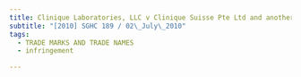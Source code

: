 ```yaml
---
title: Clinique Laboratories, LLC v Clinique Suisse Pte Ltd and another 
subtitle: "[2010] SGHC 189 / 02\_July\_2010"
tags:
  - TRADE MARKS AND TRADE NAMES
  - infringement

---
```


